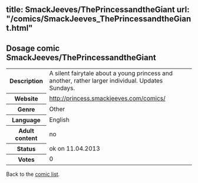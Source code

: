 title: SmackJeeves/ThePrincessandtheGiant
url: "/comics/SmackJeeves_ThePrincessandtheGiant.html"
---
Dosage comic SmackJeeves/ThePrincessandtheGiant
-----------------------------------------

<table class="comicinfo">
<tr>
<th>Description</th><td>A silent fairytale about a young princess and another, rather larger individual. Updates Sundays.</td>
</tr>
<tr>
<th>Website</th><td><a href="http://princess.smackjeeves.com/comics/">http://princess.smackjeeves.com/comics/</a></td>
</tr>
<tr>
<th>Genre</th><td>Other</td>
</tr>
<tr>
<th>Language</th><td>English</td>
</tr>
<tr>
<th>Adult content</th><td>no</td>
</tr>
<tr>
<th>Status</th><td>ok on 11.04.2013</td>
</tr>
<tr>
<th>Votes</th><td>0</div></td>
</tr>
</table>

Back to the [comic list](../comic-index.html).
